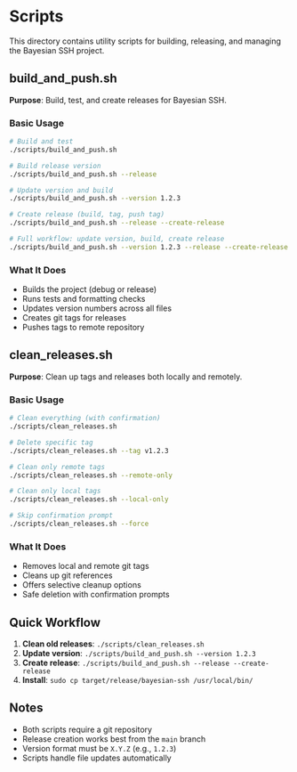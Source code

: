 # Scripts

This directory contains utility scripts for building, releasing, and managing the Bayesian SSH project.

## build_and_push.sh

**Purpose**: Build, test, and create releases for Bayesian SSH.

### Basic Usage
```bash
# Build and test
./scripts/build_and_push.sh

# Build release version
./scripts/build_and_push.sh --release

# Update version and build
./scripts/build_and_push.sh --version 1.2.3

# Create release (build, tag, push tag)
./scripts/build_and_push.sh --release --create-release

# Full workflow: update version, build, create release
./scripts/build_and_push.sh --version 1.2.3 --release --create-release
```

### What It Does
- Builds the project (debug or release)
- Runs tests and formatting checks
- Updates version numbers across all files
- Creates git tags for releases
- Pushes tags to remote repository

## clean_releases.sh

**Purpose**: Clean up tags and releases both locally and remotely.

### Basic Usage
```bash
# Clean everything (with confirmation)
./scripts/clean_releases.sh

# Delete specific tag
./scripts/clean_releases.sh --tag v1.2.3

# Clean only remote tags
./scripts/clean_releases.sh --remote-only

# Clean only local tags
./scripts/clean_releases.sh --local-only

# Skip confirmation prompt
./scripts/clean_releases.sh --force
```

### What It Does
- Removes local and remote git tags
- Cleans up git references
- Offers selective cleanup options
- Safe deletion with confirmation prompts

## Quick Workflow

1. **Clean old releases**: `./scripts/clean_releases.sh`
2. **Update version**: `./scripts/build_and_push.sh --version 1.2.3`
3. **Create release**: `./scripts/build_and_push.sh --release --create-release`
4. **Install**: `sudo cp target/release/bayesian-ssh /usr/local/bin/`

## Notes

- Both scripts require a git repository
- Release creation works best from the `main` branch
- Version format must be `X.Y.Z` (e.g., `1.2.3`)
- Scripts handle file updates automatically
